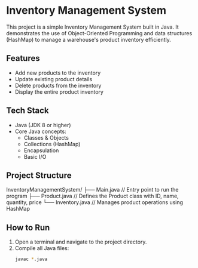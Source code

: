 # Inventory Management System 

This project is a simple Inventory Management System built in Java. It demonstrates the use of Object-Oriented Programming and data structures (HashMap) to manage a warehouse's product inventory efficiently.


## Features

- Add new products to the inventory
- Update existing product details
- Delete products from the inventory
- Display the entire product inventory


##  Tech Stack

- Java (JDK 8 or higher)
- Core Java concepts:
  - Classes & Objects
  - Collections (HashMap)
  - Encapsulation
  - Basic I/O


##  Project Structure

InventoryManagementSystem/
├── Main.java // Entry point to run the program
├── Product.java // Defines the Product class with ID, name, quantity, price
└── Inventory.java // Manages product operations using HashMap


##  How to Run

1. Open a terminal and navigate to the project directory.
2. Compile all Java files:
   ```bash
   javac *.java



